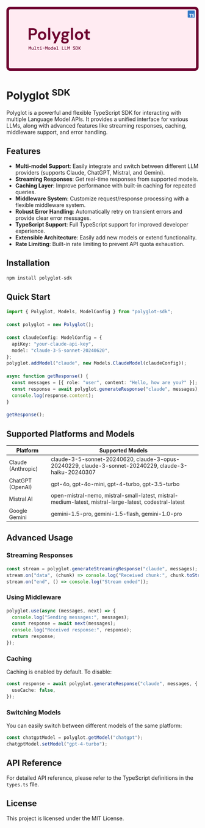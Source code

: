 ![Polyglot-SDK Banner](/repo/banner.png)

# Polyglot <sup>SDK</sup>

Polyglot is a powerful and flexible TypeScript SDK for interacting with multiple Language Model APIs. It provides a unified interface for various LLMs, along with advanced features like streaming responses, caching, middleware support, and error handling.

## Features

- **Multi-model Support**: Easily integrate and switch between different LLM providers (supports Claude, ChatGPT, Mistral, and Gemini).
- **Streaming Responses**: Get real-time responses from supported models.
- **Caching Layer**: Improve performance with built-in caching for repeated queries.
- **Middleware System**: Customize request/response processing with a flexible middleware system.
- **Robust Error Handling**: Automatically retry on transient errors and provide clear error messages.
- **TypeScript Support**: Full TypeScript support for improved developer experience.
- **Extensible Architecture**: Easily add new models or extend functionality.
- **Rate Limiting**: Built-in rate limiting to prevent API quota exhaustion.

## Installation

```bash
npm install polyglot-sdk
```

## Quick Start

```typescript
import { Polyglot, Models, ModelConfig } from "polyglot-sdk";

const polyglot = new Polyglot();

const claudeConfig: ModelConfig = {
  apiKey: "your-claude-api-key",
  model: "claude-3-5-sonnet-20240620",
};
polyglot.addModel("claude", new Models.ClaudeModel(claudeConfig));

async function getResponse() {
  const messages = [{ role: "user", content: "Hello, how are you?" }];
  const response = await polyglot.generateResponse("claude", messages);
  console.log(response.content);
}

getResponse();
```

## Supported Platforms and Models

| Platform           | Supported Models                                                                                       |
| ------------------ | ------------------------------------------------------------------------------------------------------ |
| Claude (Anthropic) | claude-3-5-sonnet-20240620, claude-3-opus-20240229, claude-3-sonnet-20240229, claude-3-haiku-20240307  |
| ChatGPT (OpenAI)   | gpt-4o, gpt-4o-mini, gpt-4-turbo, gpt-3.5-turbo                                                        |
| Mistral AI         | open-mistral-nemo, mistral-small-latest, mistral-medium-latest, mistral-large-latest, codestral-latest |
| Google Gemini      | gemini-1.5-pro, gemini-1.5-flash, gemini-1.0-pro                                                       |

## Advanced Usage

### Streaming Responses

```typescript
const stream = polyglot.generateStreamingResponse("claude", messages);
stream.on("data", (chunk) => console.log("Received chunk:", chunk.toString()));
stream.on("end", () => console.log("Stream ended"));
```

### Using Middleware

```typescript
polyglot.use(async (messages, next) => {
  console.log("Sending messages:", messages);
  const response = await next(messages);
  console.log("Received response:", response);
  return response;
});
```

### Caching

Caching is enabled by default. To disable:

```typescript
const response = await polyglot.generateResponse("claude", messages, {
  useCache: false,
});
```

### Switching Models

You can easily switch between different models of the same platform:

```typescript
const chatgptModel = polyglot.getModel("chatgpt");
chatgptModel.setModel("gpt-4-turbo");
```

## API Reference

For detailed API reference, please refer to the TypeScript definitions in the `types.ts` file.

## License

This project is licensed under the MIT License.
